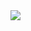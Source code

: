 <div style="display: inline"><img src = "https://media.giphy.com/media/MaanSp2Au4mhO64901/giphy.gif"> <!--<img style="height: 150px" src=""> --></div>
